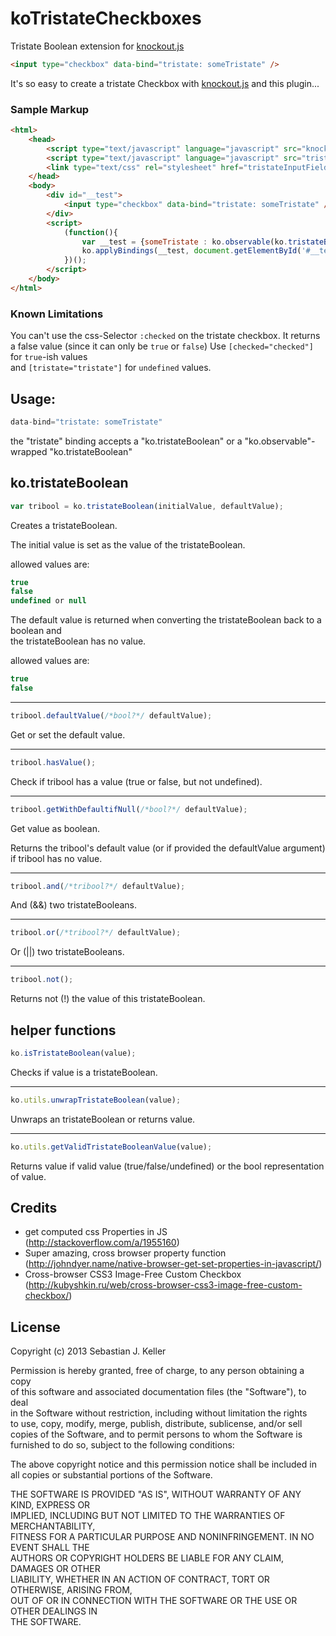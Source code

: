 koTristateCheckboxes
====================

Tristate Boolean extension for [knockout.js](http://knockoutjs.com/)

```html
<input type="checkbox" data-bind="tristate: someTristate" />
```

It's so easy to create a tristate Checkbox with [knockout.js](http://knockoutjs.com/) and this plugin...

### Sample Markup

```html
<html>
	<head>
		<script type="text/javascript" language="javascript" src="knockout-2.2.0.debug.js"></script>
		<script type="text/javascript" language="javascript" src="tristateInputField.js"></script>
		<link type="text/css" rel="stylesheet" href="tristateInputField.css">
	</head>
	<body>
		<div id="__test">
			<input type="checkbox" data-bind="tristate: someTristate" />
		</div>
		<script>
			(function(){
				var __test = {someTristate : ko.observable(ko.tristateBoolean(undefined, true))};
				ko.applyBindings(__test, document.getElementById('#__test'));
			})();
		</script>
	</body>
</html>
```
### Known Limitations

You can't use the css-Selector `:checked` on the tristate checkbox. It returns a false value (since it can only be `true` or `false`)
Use `[checked="checked"]` for `true`-ish values    
and `[tristate="tristate"]` for `undefined` values.

Usage:
------
```javascript
data-bind="tristate: someTristate"
```

the "tristate" binding accepts a "ko.tristateBoolean" or a "ko.observable"-wrapped "ko.tristateBoolean"

ko.tristateBoolean
------------------

```javascript
var tribool = ko.tristateBoolean(initialValue, defaultValue);
```

Creates a tristateBoolean.

The initial value is set as the value of the tristateBoolean.    
    
allowed values are:
```javascript
true
false
undefined or null
```

The default value is returned when converting the tristateBoolean back to a boolean and   
the tristateBoolean has no value.    
    
allowed values are:
```javascript
true
false
```
___

```javascript
tribool.defaultValue(/*bool?*/ defaultValue);
```

Get or set the default value.

___

```javascript
tribool.hasValue();
```

Check if tribool has a value (true or false, but not undefined).

___

```javascript
tribool.getWithDefaultifNull(/*bool?*/ defaultValue);
```

Get value as boolean.    
    
Returns the tribool's default value (or if provided the defaultValue argument) if tribool has no value.

___

```javascript
tribool.and(/*tribool?*/ defaultValue);
```

And (&&) two tristateBooleans.

___

```javascript
tribool.or(/*tribool?*/ defaultValue);
```

Or (||) two tristateBooleans.

___

```javascript
tribool.not();
```

Returns not (!) the value of this tristateBoolean.

helper functions
----------------

```javascript
ko.isTristateBoolean(value);
```

Checks if value is a tristateBoolean.

___

```javascript
ko.utils.unwrapTristateBoolean(value);
```

Unwraps an tristateBoolean or returns value.

___

```javascript
ko.utils.getValidTristateBooleanValue(value);
```

Returns value if valid value (true/false/undefined) or the bool representation of value.


Credits
-------

* get computed css Properties in JS    
	(http://stackoverflow.com/a/1955160)
* Super amazing, cross browser property function    
	(http://johndyer.name/native-browser-get-set-properties-in-javascript/)
* Cross-browser CSS3 Image-Free Custom Checkbox    
	(http://kubyshkin.ru/web/cross-browser-css3-image-free-custom-checkbox/)

License
-------

Copyright (c) 2013 Sebastian J. Keller    
    
Permission is hereby granted, free of charge, to any person obtaining a copy    
of this software and associated documentation files (the "Software"), to deal    
in the Software without restriction, including without limitation the rights    
to use, copy, modify, merge, publish, distribute, sublicense, and/or sell    
copies of the Software, and to permit persons to whom the Software is    
furnished to do so, subject to the following conditions:    
    
The above copyright notice and this permission notice shall be included in    
all copies or substantial portions of the Software.    
    
THE SOFTWARE IS PROVIDED "AS IS", WITHOUT WARRANTY OF ANY KIND, EXPRESS OR    
IMPLIED, INCLUDING BUT NOT LIMITED TO THE WARRANTIES OF MERCHANTABILITY,    
FITNESS FOR A PARTICULAR PURPOSE AND NONINFRINGEMENT. IN NO EVENT SHALL THE    
AUTHORS OR COPYRIGHT HOLDERS BE LIABLE FOR ANY CLAIM, DAMAGES OR OTHER    
LIABILITY, WHETHER IN AN ACTION OF CONTRACT, TORT OR OTHERWISE, ARISING FROM,    
OUT OF OR IN CONNECTION WITH THE SOFTWARE OR THE USE OR OTHER DEALINGS IN    
THE SOFTWARE.
